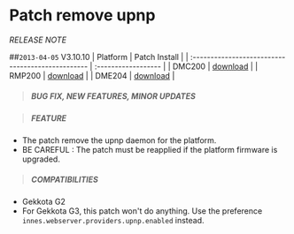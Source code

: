 # Patch remove upnp
*RELEASE NOTE*

##`2013-04-05` V3.10.10
|              Platform                             |    Patch Install    |
| :------------------------------------------------ | :------------------ |
| DMC200 | [download](https://github.com/innes-labs/archives/blob/main/downloads/patch-remove-upnp/remove%20upnp-dmc200-patch-3.10.10.frm) |
| RMP200 | [download](https://github.com/innes-labs/archives/blob/main/downloads/patch-remove-upnp/remove%20upnp-rmp200-patch-3.10.10.frm) |
| DME204 | [download](https://github.com/innes-labs/archives/blob/main/downloads/patch-remove-upnp/remove%20upnp-dme204-patch-3.10.10.frm) |

>##### **BUG FIX, NEW FEATURES, MINOR UPDATES**

>##### **FEATURE**
- The patch remove the upnp daemon for the platform.
- BE CAREFUL : The patch must be reapplied if the platform firmware is upgraded.
>##### **COMPATIBILITIES**
- Gekkota G2
- For Gekkota G3, this patch won't do anything. Use the preference ```innes.webserver.providers.upnp.enabled``` instead.

